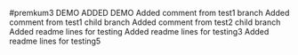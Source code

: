 #premkum3
DEMO 
ADDED DEMO
Added comment from test1 branch
Added comment from test1 child branch
Added comment from test2 child branch
Added readme lines for testing 
Added readme lines for testing3 
Added readme lines for testing5 
